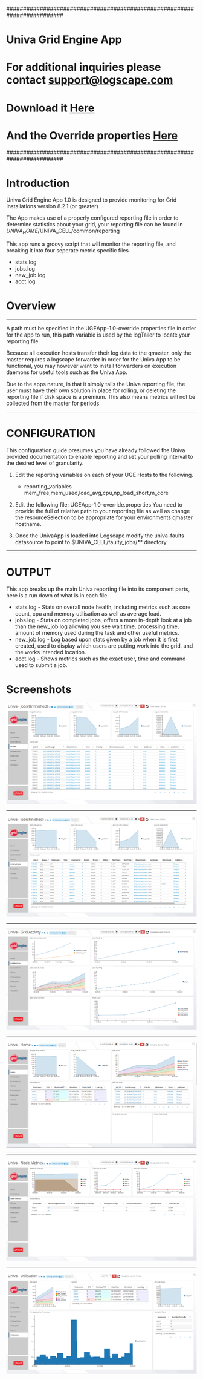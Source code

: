#########################################################################
# Univa Grid Engine App
# For additional inquiries please contact support@logscape.com
# Download it [Here](https://github.com/logscape/UGEApp/blob/master/Dist/UGEApp-1.0.zip?raw=true)
# And the Override properties [Here](https://github.com/logscape/UGEApp/raw/master/Dist/UGEApp-1.0-override.properties)
#########################################################################

# Introduction
Univa Grid Engine App 1.0 is designed to provide monitoring for Grid Installations version 8.2.1 (or greater)

The App makes use of a properly configured reporting file in order to determine statistics about your grid, your reporting file can be found in $UNIVA_HOME/$UNIVA_CELL/common/reporting

This app runs a groovy script that will monitor the reporting file, and breaking it into four seperate metric specific files

- stats.log
- jobs.log
- new_job.log
- acct.log

# Overview 
-----------------------------------------------------------------------
A path must be specified in the UGEApp-1.0-override.properties file in order for the app to run, this path variable is used by the logTailer to locate your reporting file.

Because all execution hosts transfer their log data to the qmaster, only the master requires a logscape forwarder in order for the Univa App to be functional, you may however want to install forwarders on execution daemons for useful tools such as the Univa App.

Due to the apps nature, in that it simply tails the Univa reporting file, the user must have their own solution in place for rolling, or deleting the reporting file if disk space is a premium. This also means metrics will not be collected from the master for periods 

-----------------------------------------------------------------------

# CONFIGURATION

This configuration guide presumes you have already followed the Univa provided documentation to enable reporting and set your polling interval to the desired level of granularity.

1. Edit the reporting variables on each of your UGE Hosts to the following.
    * reporting_variables mem_free,mem_used,load_avg,cpu,np_load_short,m_core
    
2. Edit the following file: UGEApp-1.0-override.properties
	You need to provide the full of relative path to your reporting file as well as change the resourceSelection to be appropriate for your environments qmaster hostname.

3. Once the UnivaApp is loaded into Logscape modify the univa-faults datasource to point to $UNIVA_CELL/faulty_jobs/** directory


------------------------------------------------------------------------

# OUTPUT

This app breaks up the main Univa reporting file into its component parts, here is a run down of what is in each file.

- stats.log - Stats on overall node health, including metrics such as core count, cpu and memory utilisation as well as average load. 
- jobs.log - Stats on completed jobs, offers a more in-depth look at a job than the new_job log allowing you see wait time, processing time, amount of memory used during the task and other useful metrics.
- new_job.log - Log based upon stats given by a job when it is first created, used to display which users are putting work into the grid, and the works intended location.
- acct.log - Shows metrics such as the exact user, time and command used to submit a job. 

# Screenshots 

 ![](Assets/screengrabs/all_jobs.png)

 ------------------------------------------------------------------------

 ![](Assets/screengrabs/finished_jobs.png)

 ------------------------------------------------------------------------

 ![](Assets/screengrabs/grid_activity.png)

 ------------------------------------------------------------------------

 ![](Assets/screengrabs/home.png)

 ------------------------------------------------------------------------

 ![](Assets/screengrabs/node_metrics.png)

 ------------------------------------------------------------------------

 ![](Assets/screengrabs/util.png)

